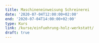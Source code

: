 ```yaml
---
title: Maschineneinweisung Schreinerei
date: '2020-07-04T12:00:00+02:00'
end: '2020-07-04T14:00:00+02:00'
type: Kurs
link: /kurse/einfuehrung-holz-werkstatt/
draft: true
---
```

